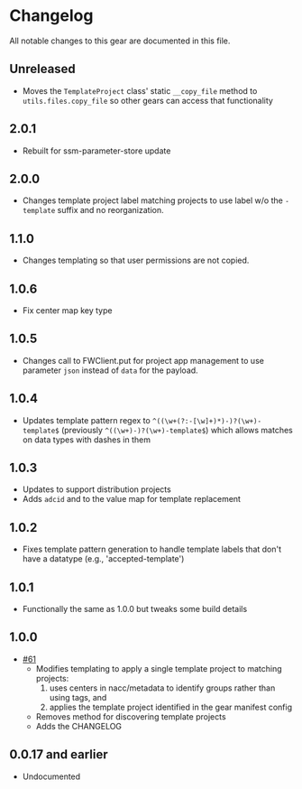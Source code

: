 # Changelog

All notable changes to this gear are documented in this file.

## Unreleased

* Moves the `TemplateProject` class' static `__copy_file` method to `utils.files.copy_file` so other gears can access that functionality

## 2.0.1
* Rebuilt for ssm-parameter-store update
  
## 2.0.0

* Changes template project label matching projects to use label w/o the `-template` suffix and no reorganization.

## 1.1.0

* Changes templating so that user permissions are not copied.

## 1.0.6

* Fix center map key type

## 1.0.5

* Changes call to FWClient.put for project app management to use parameter `json` instead of `data` for the payload.
  
## 1.0.4

* Updates template pattern regex to `^((\w+(?:-[\w]+)*)-)?(\w+)-template$` (previously `^((\w+)-)?(\w+)-template$`) which allows matches on data types with dashes in them

## 1.0.3

* Updates to support distribution projects
* Adds `adcid` and to the value map for template replacement

## 1.0.2

* Fixes template pattern generation to handle template labels that don't have a
  datatype (e.g., 'accepted-template')

## 1.0.1

* Functionally the same as 1.0.0 but tweaks some build details

## 1.0.0

* [#61](https://github.com/naccdata/flywheel-gear-extensions/pull/61) 
  * Modifies templating to apply a single template project to matching projects:
    1. uses centers in nacc/metadata to identify groups rather than using tags, and
    2. applies the template project identified in the gear manifest config
  * Removes method for discovering template projects
  * Adds the CHANGELOG

## 0.0.17 and earlier

* Undocumented

